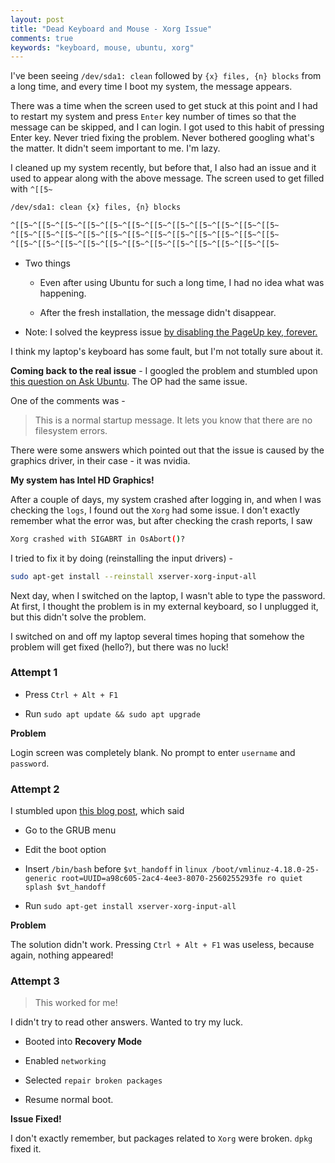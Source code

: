 ```yaml
---
layout: post
title: "Dead Keyboard and Mouse - Xorg Issue"
comments: true
keywords: "keyboard, mouse, ubuntu, xorg"
---
```


I've been seeing `/dev/sda1: clean` followed by `{x} files, {n} blocks` from a long time, and every time I boot my system, the message appears.

There was a time when the screen used to get stuck at this point and I had to restart my system and press `Enter` key number of times so that the message can be skipped, and I can login. I got used to this habit of pressing Enter key. Never tried fixing the problem. Never bothered googling what's the matter. It didn't seem important to me. I'm lazy.

I cleaned up my system recently, but before that, I also had an issue and it used to appear along with the above message. The screen used to get filled with `^[[5~`

```sh
/dev/sda1: clean {x} files, {n} blocks

^[[5~^[[5~^[[5~^[[5~^[[5~^[[5~^[[5~^[[5~^[[5~^[[5~^[[5~^[[5~
^[[5~^[[5~^[[5~^[[5~^[[5~^[[5~^[[5~^[[5~^[[5~^[[5~^[[5~^[[5~
^[[5~^[[5~^[[5~^[[5~^[[5~^[[5~^[[5~^[[5~^[[5~^[[5~^[[5~^[[5~
```

- Two things

    - Even after using Ubuntu for such a long time, I had no idea what was happening.

    - After the fresh installation, the message didn't disappear.

- Note: I solved the keypress issue [by disabling the PageUp key, forever.](2019-11-10-keyboard-issue.md)

I think my laptop's keyboard has some fault, but I'm not totally sure about it.

__Coming back to the real issue__ - I googled the problem and stumbled upon [this question on Ask Ubuntu](https://askubuntu.com/questions/882385/dev-sda1-clean-this-message-appears-after-i-startup-my-laptop-then-it-w). The OP had the same issue. 

One of the comments was - 

> This is a normal startup message. It lets you know that there are no filesystem errors.

There were some answers which pointed out that the issue is caused by the graphics driver, in their case - it was nvidia. 

__My system has Intel HD Graphics!__ 

After a couple of days, my system crashed after logging in, and when I was checking the `logs`, I found out the `Xorg` had some issue. I don't exactly remember what the error was, but after checking the crash reports, I saw 

```sh
Xorg crashed with SIGABRT in OsAbort()?
```

I tried to fix it by doing (reinstalling the input drivers) - 

```sh
sudo apt-get install --reinstall xserver-xorg-input-all
```

Next day, when I switched on the laptop, I wasn't able to type the password. At first, I thought the problem is in my external keyboard, so I unplugged it, but this didn't solve the problem. 

I switched on and off my laptop several times hoping that somehow the problem will get fixed (hello?), but there was no luck!

### Attempt 1

- Press `Ctrl + Alt + F1`

- Run `sudo apt update && sudo apt upgrade`

__Problem__

Login screen was completely blank. No prompt to enter `username` and `password`.

### Attempt 2

I stumbled upon [this blog post](https://techwiser.com/fix-keyboard-not-working-in-ubuntu-18-04/), which said

- Go to the GRUB menu

- Edit the boot option

- Insert `/bin/bash` before `$vt_handoff` in `linux /boot/vmlinuz-4.18.0-25-generic root=UUID=a98c605-2ac4-4ee3-8070-2560255293fe ro quiet splash $vt_handoff`

- Run `sudo apt-get install xserver-xorg-input-all`

__Problem__

The solution didn't work. Pressing `Ctrl + Alt + F1` was useless, because again, nothing appeared!

### Attempt 3 

> This worked for me!

I didn't try to read other answers. Wanted to try my luck.

- Booted into __Recovery Mode__

- Enabled `networking`

- Selected `repair broken packages`

- Resume normal boot.

__Issue Fixed!__

I don't exactly remember, but packages related to `Xorg` were broken. `dpkg` fixed it.

